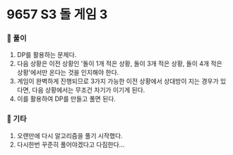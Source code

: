 # 9657 S3 돌 게임 3

### 📂 풀이
1. DP를 활용하는 문제다.
2. 다음 상황은 이전 상황인 '돌이 1개 적은 상황, 돌이 3개 적은 상황, 돌이 4개 적은 상황'에서만 온다는 것을 인지해야 한다.
3. 게임이 완벽하게 진행되므로 3가지 가능한 이전 상황에서 상대방이 지는 경우가 있다면, 다음 상황에서는 무조건 자기가 이기게 된다.
4. 이를 활용하여 DP를 만들고 풀면 된다.

### 📌 기타
1. 오랜만에 다시 알고리즘을 풀기 시작했다.
2. 다시한번 꾸준히 풀어야겠다고 다짐한다...
